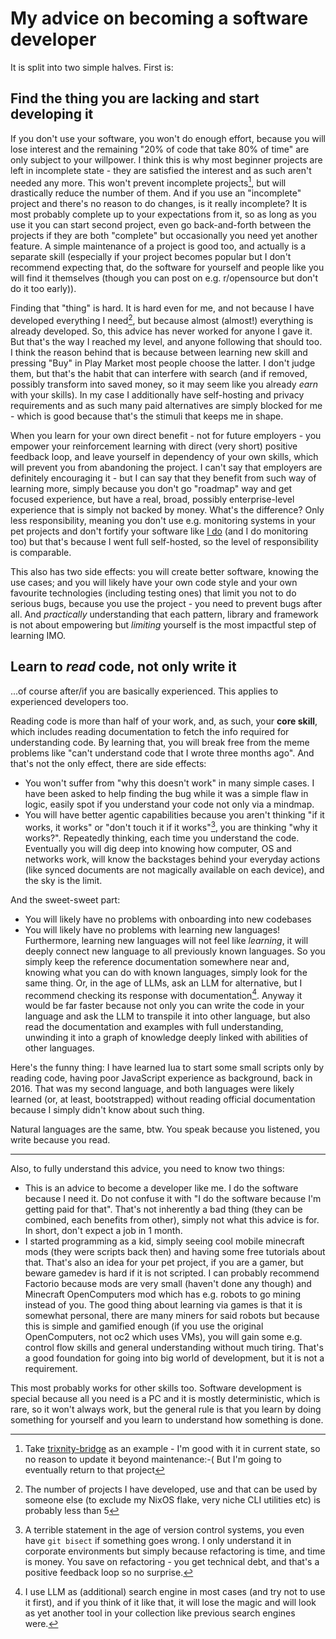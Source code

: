 # My advice on becoming a software developer

It is split into two simple halves. First is:

## Find the thing you are lacking and start developing it

If you don't use your software, you won't do enough effort, because you will lose interest and the remaining "20% of code that take 80% of time" are only subject to your willpower. I think this is why most beginner projects are left in incomplete state - they are satisfied the interest and as such aren't needed any more. This won't prevent incomplete projects[^1], but will drastically reduce the number of them. And if you use an "incomplete" project and there's no reason to do changes, is it really incomplete? It is most probably complete up to your expectations from it, so as long as you use it you can start second project, even go back-and-forth between the projects if they are both "complete" but occasionally you need yet another feature. A simple maintenance of a project is good too, and actually is a separate skill (especially if your project becomes popular but I don't recommend expecting that, do the software for yourself and people like you will find it themselves (though you can post on e.g. r/opensource but don't do it too early)).

[^1]: Take [trixnity-bridge](https://github.com/HeroBrine1st/trixnity-bridge) as an example - I'm good with it in current state, so no reason to update it beyond maintenance:-( But I'm going to eventually return to that project

Finding that "thing" is hard. It is hard even for me, and not because I have developed everything I need[^2], but because almost (almost!) everything is already developed. So, this advice has never worked for anyone I gave it. But that's the way I reached my level, and anyone following that should too. I think the reason behind that is because between learning new skill and pressing "Buy" in Play Market most people choose the latter. I don't judge them, but that's the habit that can interfere with search (and if removed, possibly transform into saved money, so it may seem like you already *earn* with your skills). In my case I additionally have self-hosting and privacy requirements and as such many paid alternatives are simply blocked for me - which is good because that's the stimuli that keeps me in shape.

[^2]: The number of projects I have developed, use and that can be used by someone else (to exclude my NixOS flake, very niche CLI utilities etc) is probably less than 5

When you learn for your own direct benefit - not for future employers - you empower your reinforcement learning with direct (very short) positive feedback loop, and leave yourself in dependency of your own skills, which will prevent you from abandoning the project. I can't say that employers are definitely encouraging it - but I can say that they benefit from such way of learning more, simply because you don't go "roadmap" way and get focused experience, but have a real, broad, possibly enterprise-level experience that is simply not backed by money. What's the difference? Only less responsibility, meaning you don't use e.g. monitoring systems in your pet projects and don't fortify your software like [I do](2025-10-02-forward-soundness.md) (and I do monitoring too) but that's because I went full self-hosted, so the level of responsibility is comparable.

This also has two side effects: you will create better software, knowing the use cases; and you will likely have your own code style and your own favourite technologies (including testing ones) that limit you not to do serious bugs, because you use the project - you need to prevent bugs after all. And *practically* understanding that each pattern, library and framework is not about empowering but *limiting* yourself is the most impactful step of learning IMO.

## Learn to *read* code, not only write it

...of course after/if you are basically experienced. This applies to experienced developers too.

Reading code is more than half of your work, and, as such, your **core skill**, which includes reading documentation to fetch the info required for understanding code. By learning that, you will break free from the meme problems like "can't understand code that I wrote three months ago". And that's not the only effect, there are side effects:

- You won't suffer from "why this doesn't work" in many simple cases. I have been asked to help finding the bug while it was a simple flaw in logic, easily spot if you understand your code not only via a mindmap.
- You will have better agentic capabilities because you aren't thinking "if it works, it works" or "don't touch it if it works"[^3], you are thinking "why it works?". Repeatedly thinking, each time you understand the code. Eventually you will dig deep into knowing how computer, OS and networks work, will know the backstages behind your everyday actions (like synced documents are not magically available on each device), and the sky is the limit.

[^3]: A terrible statement in the age of version control systems, you even have `git bisect` if something goes wrong. I only understand it in corporate environments but simply because refactoring is time, and time is money. You save on refactoring - you get technical debt, and that's a positive feedback loop so no surprise.

And the sweet-sweet part:

- You will likely have no problems with onboarding into new codebases
- You will likely have no problems with learning new languages! Furthermore, learning new languages will not feel like *learning*, it will deeply connect new language to all previously known languages. So you simply keep the reference documentation somewhere near and, knowing what you can do with known languages, simply look for the same thing. Or, in the age of LLMs, ask an LLM for alternative, but I recommend checking its response with documentation[^4]. Anyway it would be far faster because not only you can write the code in your language and ask the LLM to transpile it into other language, but also read the documentation and examples with full understanding, unwinding it into a graph of knowledge deeply linked with abilities of other languages.

[^4]: I use LLM as (additional) search engine in most cases (and try not to use it first), and if you think of it like that, it will lose the magic and will look as yet another tool in your collection like previous search engines were.

Here's the funny thing: I have learned lua to start some small scripts only by reading code, having poor JavaScript experience as background, back in 2016. That was my second language, and both languages were likely learned (or, at least, bootstrapped) without reading official documentation because I simply didn't know about such thing.

Natural languages are the same, btw. You speak because you listened, you write because you read.

---

Also, to fully understand this advice, you need to know two things:

- This is an advice to become a developer like me. I do the software because I need it. Do not confuse it with "I do the software because I'm getting paid for that". That's not inherently a bad thing (they can be combined, each benefits from other), simply not what this advice is for. In short, don't expect a job in 1 month.
- I started programming as a kid, simply seeing cool mobile minecraft mods (they were scripts back then) and having some free tutorials about that. That's also an idea for your pet project, if you are a gamer, but beware gamedev is hard if it is not scripted. I can probably recommend Factorio because mods are very small (haven't done any though) and Minecraft OpenComputers mod which has e.g. robots to go mining instead of you. The good thing about learning via games is that it is somewhat personal, there are many miners for said robots but because this is simple and gamified enough (if you use the original OpenComputers, not oc2 which uses VMs), you will gain some e.g. control flow skills and general understanding without much tiring. That's a good foundation for going into big world of development, but it is not a requirement.

This most probably works for other skills too. Software development is special because all you need is a PC and it is mostly deterministic, which is rare, so it won't always work, but the general rule is that you learn by doing something for yourself and you learn to understand how something is done.
